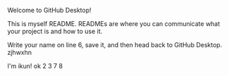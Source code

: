 Welcome to GitHub Desktop!

This is myself README. READMEs are where you can communicate what your project is and how to use it.

Write your name on line 6, save it, and then head back to GitHub Desktop. 
zjhwxhn

I'm ikun!
ok
2
3
7
8
